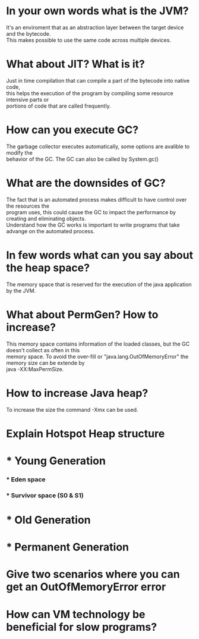 # In your own words what is the JVM?</br>
It's an enviroment that as an abstraction layer between the target device and the bytecode. </br>
This makes possible to use the same code across multiple devices.

# What about JIT? What is it?
Just in time compilation that can compile a part of the bytecode into native code, </br>
this helps the execution of the program by compiling some resource intensive parts or </br>
portions of code that are called frequently.

# How can you execute GC?
The garbage collector executes automatically, some options are avalible to modify the </br>
behavior of the GC. The GC can also be called by System.gc()

# What are the downsides of GC?
The fact that is an automated process makes difficult to have control over the resources the </br>
program uses, this could cause the GC to impact the performance by creating and eliminating objects. </br>
Understand how the GC works is important to write programs that take advange on the automated process.

# In few words what can you say about the heap space?
The memory space that is reserved for the execution of the java application by the JVM.

# What about PermGen? How to increase?
This memory space contains information of the loaded classes, but the GC doesn't collect as often in this </br>
memory space. To avoid the over-fill or "java.lang.OutOfMemoryError" the memory size can be extende by </br>
java -XX:MaxPermSize.

# How to increase Java heap?
To increase the size the command -Xmx can be used.

# Explain Hotspot Heap structure
<h1> * Young Generation
<h3>	  * Eden space
<h3>	  * Survivor space (S0 & S1)
<h1> * Old Generation
<h1> * Permanent Generation


# Give two scenarios where you can get an OutOfMemoryError error

# How can VM technology be beneficial for slow programs? 
